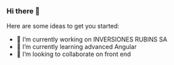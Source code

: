 ### Hi there 👋

Here are some ideas to get you started:

- 🔭 I’m currently working on INVERSIONES RUBINS SA
- 🌱 I’m currently learning advanced Angular
- 👯 I’m looking to collaborate on front end
